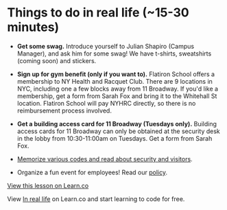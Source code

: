 # Things to do in real life (~15-30 minutes)

- **Get some swag.** Introduce yourself to Julian Shapiro (Campus Manager), and ask him for some swag! We have t-shirts, sweatshirts (coming soon) and stickers.

- **Sign up for gym benefit (only if you want to).** Flatiron School offers a membership to NY Health and Racquet Club. There are 9 locations in NYC, including one a few blocks away from 11 Broadway. If you'd like a membership, get a form from Sarah Fox and bring it to the Whitehall St location. Flatiron School will pay NYHRC directly, so there is no reimbursement process involved.

- **Get a building access card for 11 Broadway (Tuesdays only).** Building access cards for 11 Broadway can only be obtained at the security desk in the lobby from 10:30-11:00am on Tuesdays. Get a form from Sarah Fox.

- [Memorize various codes and read about security and visitors](https://flatiron.atlassian.net/wiki/display/OP/Security+and+Visitors).

- Organize a fun event for employees! Read our [policy](https://flatiron.atlassian.net/wiki/display/ER/Expense+Reimbursement+for+Company+Related+Spending+and+Purchasing+Policy).

<a href='https://learn.co/lessons/staff-onboarding-tasks-irl' data-visibility='hidden'>View this lesson on Learn.co</a>

<p class='util--hide'>View <a href='https://learn.co/lessons/staff-onboarding-tasks-irl'>In real life</a> on Learn.co and start learning to code for free.</p>
